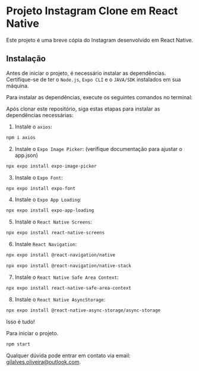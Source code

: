 # Projeto Instagram Clone em React Native

Este projeto é uma breve cópia do Instagram desenvolvido em React Native.

## Instalação

Antes de iniciar o projeto, é necessário instalar as dependências. Certifique-se de ter o `Node.js`, `Expo CLI` e o  `JAVA/SDK` instalados em sua máquina.

Para instalar as dependências, execute os seguintes comandos no terminal:

Após clonar este repositório, siga estas etapas para instalar as dependências necessárias:

1. Instale o `axios`:

```bash
npm i axios
```

2. Instale o `Expo Image Picker`: (verifique documentação para ajustar o app.json)

```bash
npx expo install expo-image-picker
```

3. Instale o `Expo Font`:

```bash
npx expo install expo-font
```

4. Instale o `Expo App Loading`:

```bash
npx expo install expo-app-loading
```

5. Instale o `React Native Screens`:

```bash
npx expo install react-native-screens
```

6. Instale `React Navigation`:

```bash
npx expo install @react-navigation/native
```
```bash
npx expo install @react-navigation/native-stack
```

7. Instale o `React Native Safe Area Context`:

```bash
npx expo install react-native-safe-area-context
```

8. Instale o `React Native AsyncStorage`:

```bash
npx expo install @react-native-async-storage/async-storage
```

Isso é tudo! 


Para iniciar o projeto.

```bash
npm start
```

Qualquer dúvida pode entrar em contato via email: [gilalves.oliveira@outlook.com](mailto:gilalves.oliveira@outlook.com).